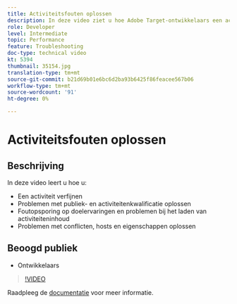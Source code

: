 ```yaml
---
title: Activiteitsfouten oplossen
description: In deze video ziet u hoe Adobe Target-ontwikkelaars een activiteit kunnen verfijnen, problemen met het publiek en de activiteit kunnen oplossen, problemen met het laden van doelervaringen en activiteiteninhoud kunnen oplossen en conflicten, hosts en eigenschappen kunnen oplossen.
role: Developer
level: Intermediate
topic: Performance
feature: Troubleshooting
doc-type: technical video
kt: 5394
thumbnail: 35154.jpg
translation-type: tm+mt
source-git-commit: b21d69b01e6bc6d2ba93b6425f86feacee567b06
workflow-type: tm+mt
source-wordcount: '91'
ht-degree: 0%

---
```



# Activiteitsfouten oplossen

## Beschrijving

In deze video leert u hoe u:

* Een activiteit verfijnen
* Problemen met publiek- en activiteitenkwalificatie oplossen
* Foutopsporing op doelervaringen en problemen bij het laden van activiteiteninhoud
* Problemen met conflicten, hosts en eigenschappen oplossen

## Beoogd publiek

* Ontwikkelaars

>[!VIDEO](https://video.tv.adobe.com/v/35154/?quality=12)

Raadpleeg de [documentatie](https://docs.adobe.com/content/help/en/target/using/troubleshoot/troubleshooting-target.html) voor meer informatie.
